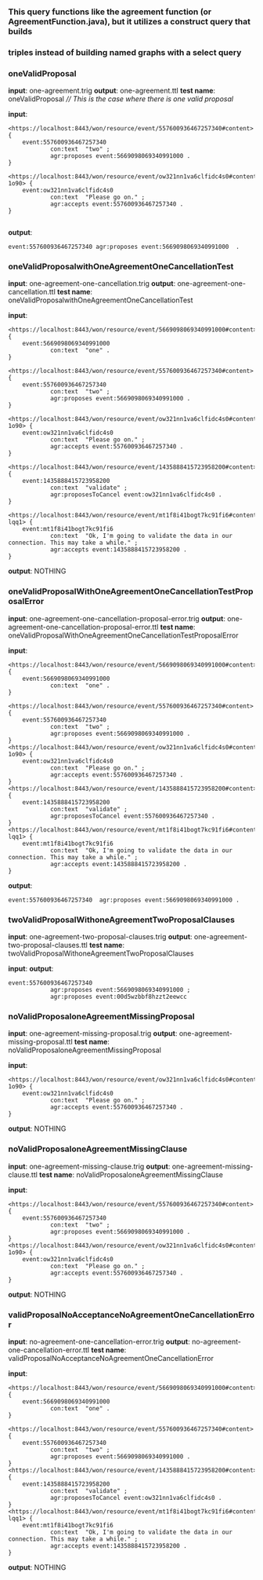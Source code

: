 ### This query functions like the agreement function (or AgreementFunction.java), but it utilizes a construct query that builds
### triples instead of building named graphs with a select query
### oneValidProposal  
**input**: one-agreement.trig
**output**: one-agreement.ttl
**test name**: oneValidProposal
*// This is the case where there is one valid proposal*

**input**:

```
<https://localhost:8443/won/resource/event/557600936467257340#content> {
    event:557600936467257340
            con:text  "two" ;
            agr:proposes event:5669098069340991000 .
}

<https://localhost:8443/won/resource/event/ow321nn1va6clfidc4s0#content-1o90> {
    event:ow321nn1va6clfidc4s0
            con:text  "Please go on." ;
            agr:accepts event:557600936467257340 .
}


```

 
 **output**: 
 
 ```
event:557600936467257340 agr:proposes event:5669098069340991000  .
 ```
 
### oneValidProposalwithOneAgreementOneCancellationTest
**input**: one-agreement-one-cancellation.trig
**output**: one-agreement-one-cancellation.ttl
**test name**: oneValidProposalwithOneAgreementOneCancellationTest

**input**:

```
<https://localhost:8443/won/resource/event/5669098069340991000#content> {
    event:5669098069340991000
            con:text  "one" .
}

<https://localhost:8443/won/resource/event/557600936467257340#content> {
    event:557600936467257340
            con:text  "two" ;
            agr:proposes event:5669098069340991000 .
}

<https://localhost:8443/won/resource/event/ow321nn1va6clfidc4s0#content-1o90> {
    event:ow321nn1va6clfidc4s0
            con:text  "Please go on." ;
            agr:accepts event:557600936467257340 .
}

<https://localhost:8443/won/resource/event/1435888415723958200#content> {
    event:1435888415723958200
            con:text  "validate" ;
            agr:proposesToCancel event:ow321nn1va6clfidc4s0 .
}

<https://localhost:8443/won/resource/event/mt1f8i41bogt7kc91fi6#content-lqq1> {
    event:mt1f8i41bogt7kc91fi6
            con:text  "Ok, I'm going to validate the data in our connection. This may take a while." ;
            agr:accepts event:1435888415723958200 .
}
```

**output**: NOTHING

### oneValidProposalWithOneAgreementOneCancellationTestProposalError
**input**: one-agreement-one-cancellation-proposal-error.trig
**output**: one-agreement-one-cancellation-proposal-error.ttl
**test name**:  oneValidProposalWithOneAgreementOneCancellationTestProposalError

**input**:

```
<https://localhost:8443/won/resource/event/5669098069340991000#content> {
    event:5669098069340991000
            con:text  "one" .
}

<https://localhost:8443/won/resource/event/557600936467257340#content> {
    event:557600936467257340
            con:text  "two" ;
            agr:proposes event:5669098069340991000 .
}
<https://localhost:8443/won/resource/event/ow321nn1va6clfidc4s0#content-1o90> {
    event:ow321nn1va6clfidc4s0
            con:text  "Please go on." ;
            agr:accepts event:557600936467257340 .
}
<https://localhost:8443/won/resource/event/1435888415723958200#content> {
    event:1435888415723958200
            con:text  "validate" ;
            agr:proposesToCancel event:557600936467257340 .
}
<https://localhost:8443/won/resource/event/mt1f8i41bogt7kc91fi6#content-lqq1> {
    event:mt1f8i41bogt7kc91fi6
            con:text  "Ok, I'm going to validate the data in our connection. This may take a while." ;
            agr:accepts event:1435888415723958200 .
}
```

**output**: 

```
event:557600936467257340  agr:proposes event:5669098069340991000 .
```

### twoValidProposalWithoneAgreementTwoProposalClauses
**input**: one-agreement-two-proposal-clauses.trig
**output**: one-agreement-two-proposal-clauses.ttl
**test name**: twoValidProposalWithoneAgreementTwoProposalClauses

**input**:
**output**: 

```
event:557600936467257340
            agr:proposes event:5669098069340991000 ;
            agr:proposes event:00d5wzbbf8hzzt2eewcc 
```

### noValidProposaloneAgreementMissingProposal
**input**: one-agreement-missing-proposal.trig
**output**: one-agreement-missing-proposal.ttl
**test name**: noValidProposaloneAgreementMissingProposal

**input**:

```
<https://localhost:8443/won/resource/event/ow321nn1va6clfidc4s0#content-1o90> {
    event:ow321nn1va6clfidc4s0
            con:text  "Please go on." ;
            agr:accepts event:557600936467257340 .
}
```

**output**: NOTHING

### noValidProposaloneAgreementMissingClause
**input**: one-agreement-missing-clause.trig
**output**: one-agreement-missing-clause.ttl
**test name**: noValidProposaloneAgreementMissingClause

**input**:

```
<https://localhost:8443/won/resource/event/557600936467257340#content> {
    event:557600936467257340
            con:text  "two" ;
            agr:proposes event:5669098069340991000 .
}
<https://localhost:8443/won/resource/event/ow321nn1va6clfidc4s0#content-1o90> {
    event:ow321nn1va6clfidc4s0
            con:text  "Please go on." ;
            agr:accepts event:557600936467257340 .
}
```

**output**: NOTHING

### validProposalNoAcceptanceNoAgreementOneCancellationError
**input**: no-agreement-one-cancellation-error.trig
**output**: no-agreement-one-cancellation-error.ttl
**test name**: validProposalNoAcceptanceNoAgreementOneCancellationError

**input**:

```
<https://localhost:8443/won/resource/event/5669098069340991000#content> {
    event:5669098069340991000
            con:text  "one" .
}

<https://localhost:8443/won/resource/event/557600936467257340#content> {
    event:557600936467257340
            con:text  "two" ;
            agr:proposes event:5669098069340991000 .
}
<https://localhost:8443/won/resource/event/1435888415723958200#content> {
    event:1435888415723958200
            con:text  "validate" ;
            agr:proposesToCancel event:ow321nn1va6clfidc4s0 .
}
<https://localhost:8443/won/resource/event/mt1f8i41bogt7kc91fi6#content-lqq1> {
    event:mt1f8i41bogt7kc91fi6
            con:text  "Ok, I'm going to validate the data in our connection. This may take a while." ;
            agr:accepts event:1435888415723958200 .
}
```
**output**: NOTHING